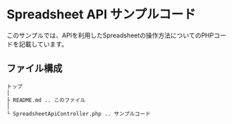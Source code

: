 # Spreadsheet API サンプルコード

このサンプルでは、APIを利用したSpreadsheetの操作方法についてのPHPコードを記載しています。

## ファイル構成
```
トップ
│
├ README.md .. このファイル
│
└ SpreadsheetApiController.php .. サンプルコード
```
